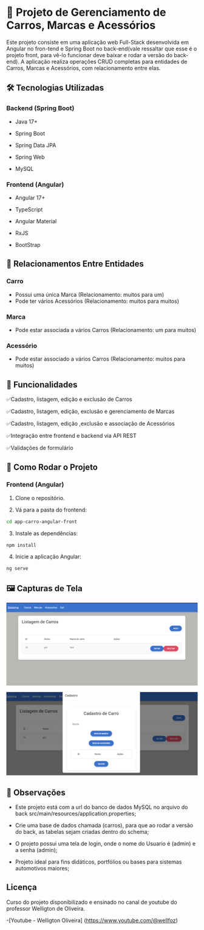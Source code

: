 # 🚗 Projeto de Gerenciamento de Carros, Marcas e Acessórios

Este projeto consiste em uma aplicação web Full-Stack desenvolvida em Angular no fron-tend e Spring Boot no back-end(vale ressaltar que esse é o projeto front, para vê-lo funcionar deve baixar e rodar a versão do back-end). A aplicação realiza operações CRUD completas para entidades de Carros, Marcas e Acessórios, com relacionamento entre elas.



## 🛠 Tecnologias Utilizadas

### Backend (Spring Boot)
- Java 17+

- Spring Boot

- Spring Data JPA

- Spring Web

- MySQL

### Frontend (Angular)
- Angular 17+

- TypeScript

- Angular Material

- RxJS

- BootStrap



## 🔗 Relacionamentos Entre Entidades

### Carro
- Possui uma única Marca (Relacionamento: muitos para um)
- Pode ter vários Acessórios (Relacionamento: muitos para muitos)

### Marca
- Pode estar associada a vários Carros (Relacionamento: um para muitos)

### Acessório
- Pode estar associado a vários Carros (Relacionamento: muitos para muitos)




## 🚀 Funcionalidades
 ✅Cadastro, listagem, edição e exclusão de Carros

 ✅Cadastro, listagem, edição, exclusão e gerenciamento de Marcas

 ✅Cadastro, listagem, edição ,exclusão e associação de Acessórios

 ✅Integração entre frontend e backend via API REST

 ✅Validações de formulário



## 🔧 Como Rodar o Projeto

### Frontend (Angular)
1. Clone o repositório.

2. Vá para a pasta do frontend:
``` bash
cd app-carro-angular-front
```

3. Instale as dependências:
``` bash
npm install
```

4. Inicie a aplicação Angular:
``` bash
ng serve
```



## 🖼️ Capturas de Tela

![alt text](image.png)

![alt text](image-1.png)



## 📌 Observações

- Este projeto está com a url do banco de dados MySQL no arquivo do back src/main/resources/application.properties;

- Crie uma base de dados chamada (carros), para que ao rodar a versão do back, as tabelas sejam criadas dentro do schema;

- O projeto possui uma tela de login, onde o nome do Usuario é (admin) e a senha (admin);

- Projeto ideal para fins didáticos, portfólios ou bases para sistemas automotivos maiores;


## Licença
Curso do projeto disponibilizado e ensinado no canal de youtube do professor Welligton de Oliveira.

-[Youtube - Welligton Oliveira] (https://www.youtube.com/@wellfoz)

